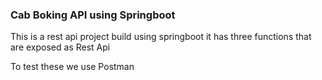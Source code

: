 ### Cab Boking API using Springboot 
This is a rest api project build using springboot 
it has three functions that are exposed as Rest Api 

To test these we use Postman
